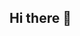 ## Hi there 👋

<!--
**christina-elisha/christina-elisha** is a ✨ _special_ ✨ repository because its `README.md` (this file) appears on your GitHub profile.

Introduction: Briefly describe who you are and what you're passionate about (e.g., "").
Skills: Highlight your main programming languages, frameworks, or tools you are proficient in (e.g., Python, JavaScript, Docker).
Notable Projects: Link to 3-4 key repositories that showcase your best work.
Social Links: Add links to your LinkedIn, Twitter, personal website, or blog.
Badges: Display badges like GitHub stats, build status, or language statistics.
Contact Information: If you're open to networking or job offers, include an email or contact form link.Here are some ideas to get you started:

- 🔭 I'm a full-stack web developer with a focus on Golang and Dart. I’m currently working on a mobile app that make goods trade...
- 🌱 My main programming languages, frameworks, or tools i am proficient in (JavaScript, Node, Golang, Flutter, SQL, Couchbase, Java, Spring, Websphere, VSC).
- 👯 I’m looking to collaborate on ...
- 🤔 Projects: 
- 💬 Ask me about ...
- 📫 How to reach me: wang.rex.12@gmail.com
- 😄 Pronouns: ...He
- ⚡ Fun fact: ...I hold a UI design certificate from Emily Carr University. Check my art portofolio too.
-->
